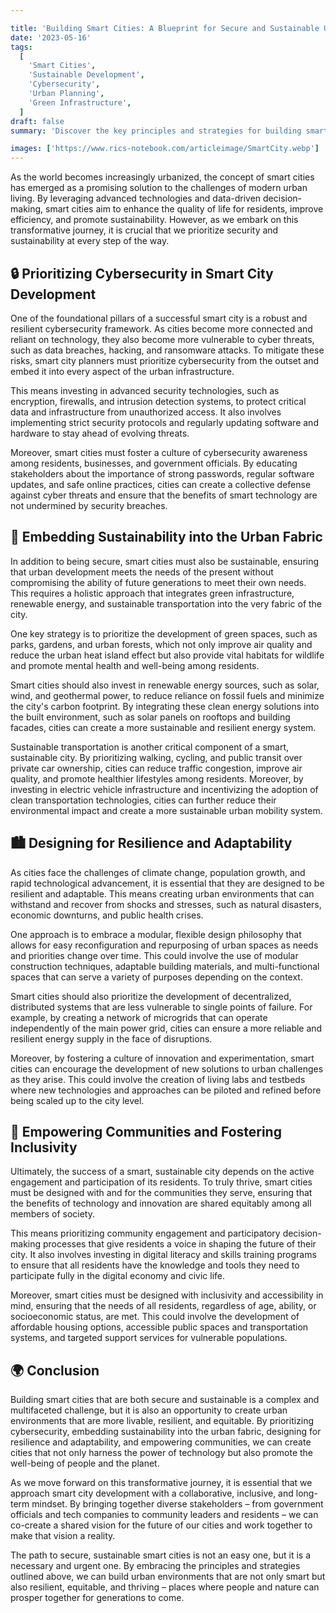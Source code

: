 ```yaml
---

title: 'Building Smart Cities: A Blueprint for Secure and Sustainable Urban Development'
date: '2023-05-16'
tags:
  [
    'Smart Cities',
    'Sustainable Development',
    'Cybersecurity',
    'Urban Planning',
    'Green Infrastructure',
  ]
draft: false
summary: 'Discover the key principles and strategies for building smart cities that are both secure and sustainable. From robust cybersecurity measures to green infrastructure and community engagement, learn how to create urban environments that thrive in the face of 21st-century challenges.'

images: ['https://www.rics-notebook.com/articleimage/SmartCity.webp']
---
```


As the world becomes increasingly urbanized, the concept of smart cities has emerged as a promising solution to the challenges of modern urban living. By leveraging advanced technologies and data-driven decision-making, smart cities aim to enhance the quality of life for residents, improve efficiency, and promote sustainability. However, as we embark on this transformative journey, it is crucial that we prioritize security and sustainability at every step of the way.

## 🔒 Prioritizing Cybersecurity in Smart City Development

One of the foundational pillars of a successful smart city is a robust and resilient cybersecurity framework. As cities become more connected and reliant on technology, they also become more vulnerable to cyber threats, such as data breaches, hacking, and ransomware attacks. To mitigate these risks, smart city planners must prioritize cybersecurity from the outset and embed it into every aspect of the urban infrastructure.

This means investing in advanced security technologies, such as encryption, firewalls, and intrusion detection systems, to protect critical data and infrastructure from unauthorized access. It also involves implementing strict security protocols and regularly updating software and hardware to stay ahead of evolving threats.

Moreover, smart cities must foster a culture of cybersecurity awareness among residents, businesses, and government officials. By educating stakeholders about the importance of strong passwords, regular software updates, and safe online practices, cities can create a collective defense against cyber threats and ensure that the benefits of smart technology are not undermined by security breaches.

## 🌿 Embedding Sustainability into the Urban Fabric

In addition to being secure, smart cities must also be sustainable, ensuring that urban development meets the needs of the present without compromising the ability of future generations to meet their own needs. This requires a holistic approach that integrates green infrastructure, renewable energy, and sustainable transportation into the very fabric of the city.

One key strategy is to prioritize the development of green spaces, such as parks, gardens, and urban forests, which not only improve air quality and reduce the urban heat island effect but also provide vital habitats for wildlife and promote mental health and well-being among residents.

Smart cities should also invest in renewable energy sources, such as solar, wind, and geothermal power, to reduce reliance on fossil fuels and minimize the city's carbon footprint. By integrating these clean energy solutions into the built environment, such as solar panels on rooftops and building facades, cities can create a more sustainable and resilient energy system.

Sustainable transportation is another critical component of a smart, sustainable city. By prioritizing walking, cycling, and public transit over private car ownership, cities can reduce traffic congestion, improve air quality, and promote healthier lifestyles among residents. Moreover, by investing in electric vehicle infrastructure and incentivizing the adoption of clean transportation technologies, cities can further reduce their environmental impact and create a more sustainable urban mobility system.

## 🏙️ Designing for Resilience and Adaptability

As cities face the challenges of climate change, population growth, and rapid technological advancement, it is essential that they are designed to be resilient and adaptable. This means creating urban environments that can withstand and recover from shocks and stresses, such as natural disasters, economic downturns, and public health crises.

One approach is to embrace a modular, flexible design philosophy that allows for easy reconfiguration and repurposing of urban spaces as needs and priorities change over time. This could involve the use of modular construction techniques, adaptable building materials, and multi-functional spaces that can serve a variety of purposes depending on the context.

Smart cities should also prioritize the development of decentralized, distributed systems that are less vulnerable to single points of failure. For example, by creating a network of microgrids that can operate independently of the main power grid, cities can ensure a more reliable and resilient energy supply in the face of disruptions.

Moreover, by fostering a culture of innovation and experimentation, smart cities can encourage the development of new solutions to urban challenges as they arise. This could involve the creation of living labs and testbeds where new technologies and approaches can be piloted and refined before being scaled up to the city level.

## 🤝 Empowering Communities and Fostering Inclusivity

Ultimately, the success of a smart, sustainable city depends on the active engagement and participation of its residents. To truly thrive, smart cities must be designed with and for the communities they serve, ensuring that the benefits of technology and innovation are shared equitably among all members of society.

This means prioritizing community engagement and participatory decision-making processes that give residents a voice in shaping the future of their city. It also involves investing in digital literacy and skills training programs to ensure that all residents have the knowledge and tools they need to participate fully in the digital economy and civic life.

Moreover, smart cities must be designed with inclusivity and accessibility in mind, ensuring that the needs of all residents, regardless of age, ability, or socioeconomic status, are met. This could involve the development of affordable housing options, accessible public spaces and transportation systems, and targeted support services for vulnerable populations.

## 🌍 Conclusion

Building smart cities that are both secure and sustainable is a complex and multifaceted challenge, but it is also an opportunity to create urban environments that are more livable, resilient, and equitable. By prioritizing cybersecurity, embedding sustainability into the urban fabric, designing for resilience and adaptability, and empowering communities, we can create cities that not only harness the power of technology but also promote the well-being of people and the planet.

As we move forward on this transformative journey, it is essential that we approach smart city development with a collaborative, inclusive, and long-term mindset. By bringing together diverse stakeholders – from government officials and tech companies to community leaders and residents – we can co-create a shared vision for the future of our cities and work together to make that vision a reality.

The path to secure, sustainable smart cities is not an easy one, but it is a necessary and urgent one. By embracing the principles and strategies outlined above, we can build urban environments that are not only smart but also resilient, equitable, and thriving – places where people and nature can prosper together for generations to come.
